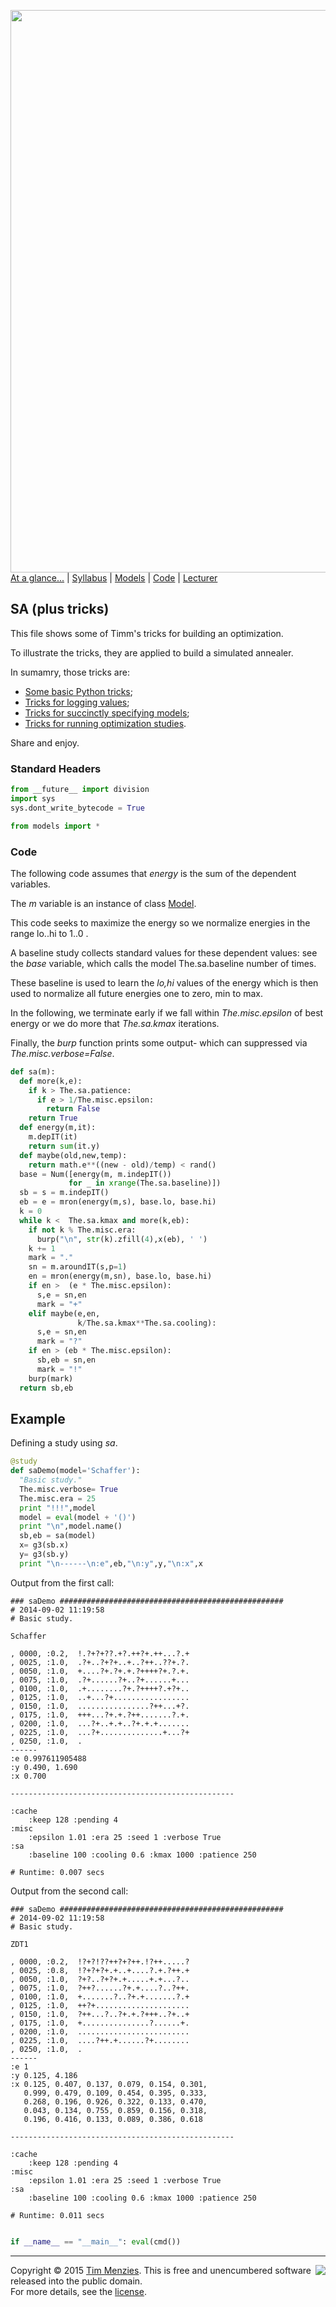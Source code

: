 [<img width=900 src="https://raw.githubusercontent.com/txt/mase/master/img/banner1.png">](https://github.com/txt/mase/blob/master/README.md)   
[At a glance...](https://github.com/txt/mase/blob/master/OVERVIEW.md) |
[Syllabus](https://github.com/txt/mase/blob/master/SYLLABUS.md) |
[Models](https://github.com/txt/mase/blob/master/MODELS.md) |
[Code](https://github.com/txt/mase/tree/master/src) |
[Lecturer](http://menzies.us) 



## SA (plus tricks)

This file shows some
of Timm's tricks for building an optimization.

To illustrate the tricks, they are applied to 
build a simulated annealer.

In sumamry, those tricks are:

+ [Some basic Python tricks](basepy);
+ [Tricks for logging values](logpy);
+ [Tricks for succinctly specifying models](modelspy);
+ [Tricks for running optimization studies](optimizepy).

Share and enjoy.


### Standard Headers
````python
from __future__ import division
import sys
sys.dont_write_bytecode = True

from models import *
````

### Code

The following code assumes that _energy_ is the 
sum of the dependent variables.

The _m_ variable is an instance of class [Model](modelspy).

This code seeks to maximize the energy
so we normalize energies
in the range lo..hi  to 1..0 .

A baseline study collects standard values for these
dependent values: see the _base_ variable, which calls the
model The.sa.baseline number of times. 

These baseline is
used to learn the _lo,hi_ values of the energy
which is then used to normalize all future energies
one to zero, min to max.

In the following, we terminate early if we fall within
_The.misc.epsilon_ of best energy or we do more
that _The.sa.kmax_ iterations.
 
Finally, the _burp_ function prints some output- which can
suppressed via _The.misc.verbose=False_.

````python
def sa(m):
  def more(k,e):
    if k > The.sa.patience:
      if e > 1/The.misc.epsilon:
        return False
    return True
  def energy(m,it): 
    m.depIT(it)
    return sum(it.y) 
  def maybe(old,new,temp): 
    return math.e**((new - old)/temp) < rand()  
  base = Num([energy(m, m.indepIT()) 
             for _ in xrange(The.sa.baseline)])
  sb = s = m.indepIT()
  eb = e = mron(energy(m,s), base.lo, base.hi)
  k = 0
  while k <  The.sa.kmax and more(k,eb):
    if not k % The.misc.era: 
      burp("\n", str(k).zfill(4),x(eb), ' ') 
    k += 1
    mark = "."
    sn = m.aroundIT(s,p=1)
    en = mron(energy(m,sn), base.lo, base.hi)
    if en >  (e * The.misc.epsilon):
      s,e = sn,en
      mark = "+"
    elif maybe(e,en, 
               k/The.sa.kmax**The.sa.cooling):
      s,e = sn,en
      mark = "?"
    if en > (eb * The.misc.epsilon):
      sb,eb = sn,en
      mark = "!"
    burp(mark)
  return sb,eb    
````

## Example

Defining a study using _sa_.

````python
@study
def saDemo(model='Schaffer'):
  "Basic study."
  The.misc.verbose= True
  The.misc.era = 25
  print "!!!",model
  model = eval(model + '()')
  print "\n",model.name()
  sb,eb = sa(model)
  x= g3(sb.x)
  y= g3(sb.y)
  print "\n------\n:e",eb,"\n:y",y,"\n:x",x
````

Output from the first call:


    ### saDemo ##################################################
    # 2014-09-02 11:19:58
    # Basic study.
    
    Schaffer
    
    , 0000, :0.2,  !.?+?+??.+?.++?+.++...?.+
    , 0025, :1.0,  .?+..?+?+..+..?++..??+.?.
    , 0050, :1.0,  +....?+.?+.+.?++++?+.?.+.
    , 0075, :1.0,  .?+......?+..?+......+...
    , 0100, :1.0,  .+........?+.?++++?.+?+..
    , 0125, :1.0,  ..+...?+.................
    , 0150, :1.0,  ................?++...+?.
    , 0175, :1.0,  +++...?+.+.?++.......?.+.
    , 0200, :1.0,  ...?+..+.+..?+.+.+.......
    , 0225, :1.0,  ...?+..............+...?+
    , 0250, :1.0,  .
    ------
    :e 0.997611905488 
    :y 0.490, 1.690 
    :x 0.700
    
    --------------------------------------------------
    
    :cache
        :keep 128 :pending 4 
    :misc
        :epsilon 1.01 :era 25 :seed 1 :verbose True 
    :sa
        :baseline 100 :cooling 0.6 :kmax 1000 :patience 250 
    
    # Runtime: 0.007 secs
    
Output from the second call:

    ### saDemo ##################################################
    # 2014-09-02 11:19:58
    # Basic study.
    
    ZDT1
    
    , 0000, :0.2,  !?+?!??++?+?++.!?++.....?
    , 0025, :0.8,  !?+?+?+.+..+....?.+.?++.+
    , 0050, :1.0,  ?+?..?+?+.+.....+.+...?..
    , 0075, :1.0,  ?++?......?+.+....?..?++.
    , 0100, :1.0,  +.......?..?+.+.......?.+
    , 0125, :1.0,  ++?+.....................
    , 0150, :1.0,  ?++...?..?+.+.?+++..?+..+
    , 0175, :1.0,  +...............?......+.
    , 0200, :1.0,  .........................
    , 0225, :1.0,  ....?++.+......?+........
    , 0250, :1.0,  .
    ------
    :e 1 
    :y 0.125, 4.186 
    :x 0.125, 0.407, 0.137, 0.079, 0.154, 0.301, 
       0.999, 0.479, 0.109, 0.454, 0.395, 0.333, 
       0.268, 0.196, 0.926, 0.322, 0.133, 0.470, 
       0.043, 0.134, 0.755, 0.859, 0.156, 0.318, 
       0.196, 0.416, 0.133, 0.089, 0.386, 0.618
    
    --------------------------------------------------
    
    :cache
        :keep 128 :pending 4 
    :misc
        :epsilon 1.01 :era 25 :seed 1 :verbose True 
    :sa
        :baseline 100 :cooling 0.6 :kmax 1000 :patience 250 
    
    # Runtime: 0.011 secs
````python

if __name__ == "__main__": eval(cmd())
````


_________

<img align=right src="https://raw.githubusercontent.com/txt/mase/master/img/pd-icon.png">Copyright © 2015 [Tim Menzies](http://menzies.us).
This is free and unencumbered software released into the public domain.   
For more details, see the [license](https://github.com/txt/mase/blob/master/LICENSE.md).

